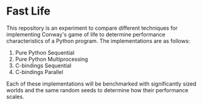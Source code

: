 # Fast Life

This repository is an experiment to compare different techniques for implementing Conway's game of life to determine performance characteristics of a Python program. The implementations are as follows:

1. Pure Python Sequential
2. Pure Python Multiprocessing
3. C-bindings Sequential
4. C-bindings Parallel

Each of these implementations will be benchmarked with significantly sized worlds and the same random seeds to determine how their performance scales.
